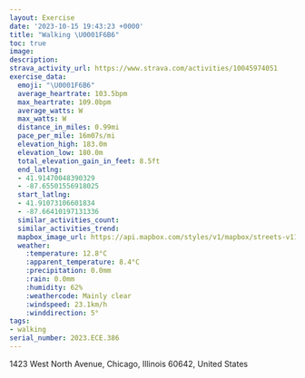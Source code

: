 ```yaml
---
layout: Exercise
date: '2023-10-15 19:43:23 +0000'
title: "Walking \U0001F6B6"
toc: true
image:
description:
strava_activity_url: https://www.strava.com/activities/10045974051
exercise_data:
  emoji: "\U0001F6B6"
  average_heartrate: 103.5bpm
  max_heartrate: 109.0bpm
  average_watts: W
  max_watts: W
  distance_in_miles: 0.99mi
  pace_per_mile: 16m07s/mi
  elevation_high: 183.0m
  elevation_low: 180.0m
  total_elevation_gain_in_feet: 8.5ft
  end_latlng:
  - 41.91470048390329
  - -87.65501556918025
  start_latlng:
  - 41.91073106601834
  - -87.66410197131336
  similar_activities_count:
  similar_activities_trend:
  mapbox_image_url: https://api.mapbox.com/styles/v1/mapbox/streets-v11/static/path-5+787af2-1.0(iux~Fvo%60vOCcE%40%7DBIwD%3FuIEmAAuBBaBCyAB%7B%40EcADgAEwA%40%5DAm%40BEEGMCUHwEvDcAr%40K%3FKGo%40sAGEs%40QSK%5DJ%5BN),pin-s-s+e5b22e(-87.6622,41.91077),pin-s-f+89ae00(-87.65486,41.913540000000005)/auto/800x800?access_token=pk.eyJ1Ijoiam9zaGJlY2ttYW4iLCJhIjoiY205eWR2aDd1MWZ6djJrbXc4a3M0bWZleiJ9.XiG9OWkNcZk2QzjJbxLB4A
  weather:
    :temperature: 12.8°C
    :apparent_temperature: 8.4°C
    :precipitation: 0.0mm
    :rain: 0.0mm
    :humidity: 62%
    :weathercode: Mainly clear
    :windspeed: 23.1km/h
    :winddirection: 5°
tags:
- walking
serial_number: 2023.ECE.386
---
```

1423 West North Avenue, Chicago, Illinois 60642, United States
